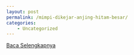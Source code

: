 ```yaml
---
layout: post
permalink: /mimpi-dikejar-anjing-hitam-besar/
categories:
    - Uncategorized
---
```


[Baca Selengkapnya](/01)